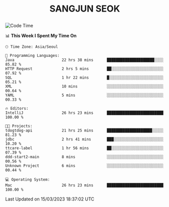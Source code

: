 <h1>
 <p align="center">
   SANGJUN SEOK
 </p>
</h1>

<!--START_SECTION:waka-->
![Code Time](http://img.shields.io/badge/Code%20Time-2%2C337%20hrs%2056%20mins-blue)

📊 **This Week I Spent My Time On** 

```text
🕑︎ Time Zone: Asia/Seoul

💬 Programming Languages: 
Java                     22 hrs 38 mins      █████████████████████░░░░   85.82 % 
HTTP Request             2 hrs 5 mins        ██░░░░░░░░░░░░░░░░░░░░░░░   07.92 % 
SQL                      1 hr 22 mins        █░░░░░░░░░░░░░░░░░░░░░░░░   05.21 % 
XML                      10 mins             ░░░░░░░░░░░░░░░░░░░░░░░░░   00.64 % 
YAML                     5 mins              ░░░░░░░░░░░░░░░░░░░░░░░░░   00.33 % 

🔥 Editors: 
IntelliJ                 26 hrs 23 mins      █████████████████████████   100.00 % 

🐱‍💻 Projects: 
tdogtdog-api             21 hrs 25 mins      ████████████████████░░░░░   81.23 % 
jdbc                     2 hrs 41 mins       ███░░░░░░░░░░░░░░░░░░░░░░   10.20 % 
ttcare-label             1 hr 56 mins        ██░░░░░░░░░░░░░░░░░░░░░░░   07.39 % 
ddd-start2-main          8 mins              ░░░░░░░░░░░░░░░░░░░░░░░░░   00.56 % 
Unknown Project          6 mins              ░░░░░░░░░░░░░░░░░░░░░░░░░   00.44 % 

💻 Operating System: 
Mac                      26 hrs 23 mins      █████████████████████████   100.00 % 
```


 Last Updated on 15/03/2023 18:37:02 UTC
<!--END_SECTION:waka-->
